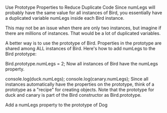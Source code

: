 Use Prototype Properties to Reduce Duplicate Code
Since numLegs will probably have the same value for all instances of Bird, you essentially have a duplicated variable numLegs inside each Bird instance.

This may not be an issue when there are only two instances, but imagine if there are millions of instances. That would be a lot of duplicated variables.

A better way is to use the prototype of Bird. Properties in the prototype are shared among ALL instances of Bird. Here's how to add numLegs to the Bird prototype:

Bird.prototype.numLegs = 2;
Now all instances of Bird have the numLegs property.

console.log(duck.numLegs);
console.log(canary.numLegs);
Since all instances automatically have the properties on the prototype, think of a prototype as a "recipe" for creating objects. Note that the prototype for duck and canary is part of the Bird constructor as Bird.prototype.

Add a numLegs property to the prototype of Dog